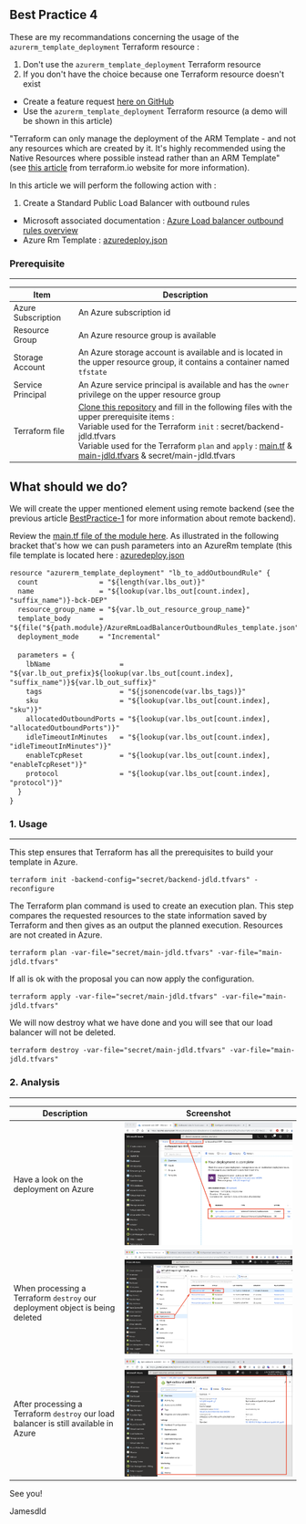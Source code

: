 

Best Practice 4
------------
These are my recommandations concerning the usage of the `azurerm_template_deployment` Terraform resource :
1. Don't use the `azurerm_template_deployment` Terraform resource
2. If you don't have the choice because one Terraform resource doesn't exist 
  * Create a feature request [here on GitHub](https://github.com/terraform-providers/terraform-provider-azurerm/issues/new/choose)
  * Use the `azurerm_template_deployment` Terraform resource (a demo will be shown in this article)
  
"Terraform can only manage the deployment of the ARM Template - and not any resources which are created by it. It's highly recommended using the Native Resources where possible instead rather than an ARM Template" (see [this article](https://www.terraform.io/docs/providers/azurerm/r/template_deployment.html) from terraform.io website for more information).

In this article we will perform the following action with : 
1. Create a Standard Public Load Balancer with outbound rules
  * Microsoft associated documentation : [Azure Load balancer outbound rules overview](https://docs.microsoft.com/en-us/azure/load-balancer/load-balancer-outbound-rules-overview)
  * Azure Rm Template : [azuredeploy.json](https://github.com/JamesDLD/AzureRm-Template/tree/master/Create-AzureRmLoadBalancerOutboundRules)


### Prerequisite
-----

| Item | Description |
| ------------- | ------------- |
| Azure Subscription | An Azure subscription id |
| Resource Group | An Azure resource group is available |
| Storage Account | An Azure storage account is available and is located in the upper resource group, it contains a container named `tfstate` |
| Service Principal | An Azure service principal is available and has the `owner` privilege on the upper resource group |
| Terraform file | [Clone this repository](https://github.com/JamesDLD/terraform/tree/master/Best-Practice/BestPractice-4) and fill in the following files with the upper prerequisite items : <br> Variable used for the Terraform `init` : secret/backend-jdld.tfvars <br> Variable used for the Terraform `plan` and `apply` : [main.tf](main.tf) & [main-jdld.tfvars](main-jdld.tfvars) & secret/main-jdld.tfvars |



What should we do?
------------
We will create the upper mentioned element using remote backend (see the previous article [BestPractice-1](../BestPractice-1) for more information about remote backend).

Review the [main.tf file of the module here](https://github.com/JamesDLD/terraform/tree/master/module/Add-AzureRmLoadBalancerOutboundRules).
As illustrated in the following bracket that's how we can push parameters into an AzureRm template (this file template is located here : [azuredeploy.json](https://github.com/JamesDLD/AzureRm-Template/tree/master/Create-AzureRmLoadBalancerOutboundRules) 
```hcl
resource "azurerm_template_deployment" "lb_to_addOutboundRule" {
  count               = "${length(var.lbs_out)}"
  name                = "${lookup(var.lbs_out[count.index], "suffix_name")}-bck-DEP"
  resource_group_name = "${var.lb_out_resource_group_name}"
  template_body       = "${file("${path.module}/AzureRmLoadBalancerOutboundRules_template.json")}"
  deployment_mode     = "Incremental"

  parameters = {
    lbName                 = "${var.lb_out_prefix}${lookup(var.lbs_out[count.index], "suffix_name")}${var.lb_out_suffix}"
    tags                   = "${jsonencode(var.lbs_tags)}"
    sku                    = "${lookup(var.lbs_out[count.index], "sku")}"
    allocatedOutboundPorts = "${lookup(var.lbs_out[count.index], "allocatedOutboundPorts")}"
    idleTimeoutInMinutes   = "${lookup(var.lbs_out[count.index], "idleTimeoutInMinutes")}"
    enableTcpReset         = "${lookup(var.lbs_out[count.index], "enableTcpReset")}"
    protocol               = "${lookup(var.lbs_out[count.index], "protocol")}"
  }
}
```

### 1. Usage
-----

This step ensures that Terraform has all the prerequisites to build your template in Azure.
```hcl
terraform init -backend-config="secret/backend-jdld.tfvars" -reconfigure
```

The Terraform plan command is used to create an execution plan.
This step compares the requested resources to the state information saved by Terraform and then gives as an output the planned execution. Resources are not created in Azure.
```hcl
terraform plan -var-file="secret/main-jdld.tfvars" -var-file="main-jdld.tfvars"
```

If all is ok with the proposal you can now apply the configuration.
```hcl
terraform apply -var-file="secret/main-jdld.tfvars" -var-file="main-jdld.tfvars"
```

We will now destroy what we have done and you will see that our load balancer will not be deleted.
```hcl
terraform destroy -var-file="secret/main-jdld.tfvars" -var-file="main-jdld.tfvars"
```

### 2. Analysis
-----

| Description | Screenshot |
| ------------- | ------------- |
| Have a look on the deployment on Azure | ![depl](image/depl.png) |
| When processing a Terraform `destroy` our deployment object is being deleted | ![destroy](image/destroy.png) |
| After processing a Terraform `destroy` our load balancer is still available in Azure | ![nodestroy](image/nodestroy.png) |


See you!

Jamesdld